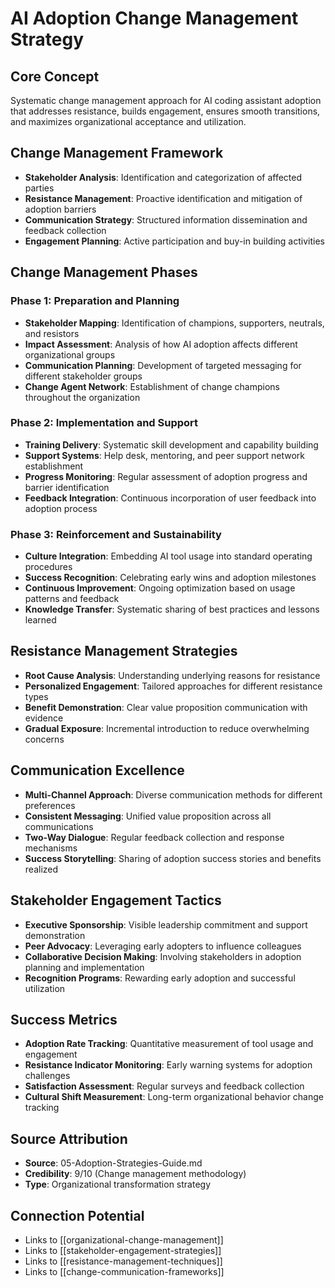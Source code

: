 # AI Adoption Change Management Strategy

## Core Concept
Systematic change management approach for AI coding assistant adoption that addresses resistance, builds engagement, ensures smooth transitions, and maximizes organizational acceptance and utilization.

## Change Management Framework
- **Stakeholder Analysis**: Identification and categorization of affected parties
- **Resistance Management**: Proactive identification and mitigation of adoption barriers
- **Communication Strategy**: Structured information dissemination and feedback collection
- **Engagement Planning**: Active participation and buy-in building activities

## Change Management Phases
### Phase 1: Preparation and Planning
- **Stakeholder Mapping**: Identification of champions, supporters, neutrals, and resistors
- **Impact Assessment**: Analysis of how AI adoption affects different organizational groups
- **Communication Planning**: Development of targeted messaging for different stakeholder groups
- **Change Agent Network**: Establishment of change champions throughout the organization

### Phase 2: Implementation and Support
- **Training Delivery**: Systematic skill development and capability building
- **Support Systems**: Help desk, mentoring, and peer support network establishment
- **Progress Monitoring**: Regular assessment of adoption progress and barrier identification
- **Feedback Integration**: Continuous incorporation of user feedback into adoption process

### Phase 3: Reinforcement and Sustainability
- **Culture Integration**: Embedding AI tool usage into standard operating procedures
- **Success Recognition**: Celebrating early wins and adoption milestones
- **Continuous Improvement**: Ongoing optimization based on usage patterns and feedback
- **Knowledge Transfer**: Systematic sharing of best practices and lessons learned

## Resistance Management Strategies
- **Root Cause Analysis**: Understanding underlying reasons for resistance
- **Personalized Engagement**: Tailored approaches for different resistance types
- **Benefit Demonstration**: Clear value proposition communication with evidence
- **Gradual Exposure**: Incremental introduction to reduce overwhelming concerns

## Communication Excellence
- **Multi-Channel Approach**: Diverse communication methods for different preferences
- **Consistent Messaging**: Unified value proposition across all communications
- **Two-Way Dialogue**: Regular feedback collection and response mechanisms
- **Success Storytelling**: Sharing of adoption success stories and benefits realized

## Stakeholder Engagement Tactics
- **Executive Sponsorship**: Visible leadership commitment and support demonstration
- **Peer Advocacy**: Leveraging early adopters to influence colleagues
- **Collaborative Decision Making**: Involving stakeholders in adoption planning and implementation
- **Recognition Programs**: Rewarding early adoption and successful utilization

## Success Metrics
- **Adoption Rate Tracking**: Quantitative measurement of tool usage and engagement
- **Resistance Indicator Monitoring**: Early warning systems for adoption challenges
- **Satisfaction Assessment**: Regular surveys and feedback collection
- **Cultural Shift Measurement**: Long-term organizational behavior change tracking

## Source Attribution
- **Source**: 05-Adoption-Strategies-Guide.md
- **Credibility**: 9/10 (Change management methodology)
- **Type**: Organizational transformation strategy

## Connection Potential
- Links to [[organizational-change-management]]
- Links to [[stakeholder-engagement-strategies]]
- Links to [[resistance-management-techniques]]
- Links to [[change-communication-frameworks]]